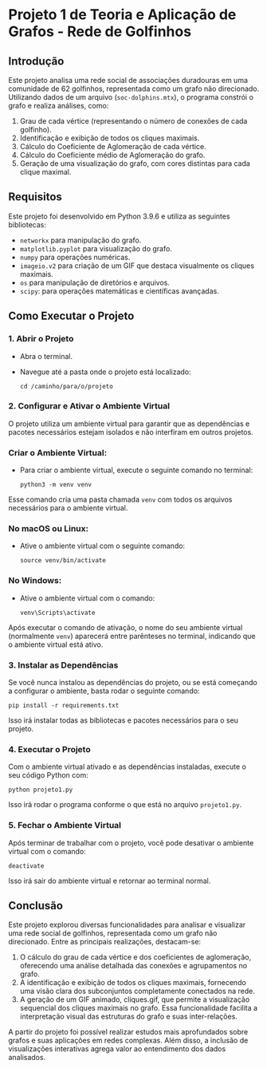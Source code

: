 # Projeto 1 de Teoria e Aplicação de Grafos - Rede de Golfinhos

## Introdução

Este projeto analisa uma rede social de associações duradouras em uma comunidade de 62 golfinhos, representada como um grafo não direcionado. Utilizando dados de um arquivo (`soc-dolphins.mtx`), o programa constrói o grafo e realiza análises, como:

1. Grau de cada vértice (representando o número de conexões de cada golfinho).
2. Identificação e exibição de todos os cliques maximais.
3. Cálculo do Coeficiente de Aglomeração de cada vértice.
4. Cálculo do Coeficiente médio de Aglomeração do grafo.
5. Geração de uma visualização do grafo, com cores distintas para cada clique maximal.

## Requisitos

Este projeto foi desenvolvido em Python 3.9.6 e utiliza as seguintes bibliotecas:

- `networkx` para manipulação do grafo.
- `matplotlib.pyplot` para visualização do grafo.
- `numpy` para operações numéricas.
- `imageio.v2` para criação de um GIF que destaca visualmente os cliques maximais.
- `os` para manipulação de diretórios e arquivos.
- `scipy`: para operações matemáticas e científicas avançadas.

## Como Executar o Projeto

### 1. **Abrir o Projeto**

- Abra o terminal.
- Navegue até a pasta onde o projeto está localizado:

    ```
    cd /caminho/para/o/projeto
    ```
  

### 2. Configurar e **Ativar o Ambiente Virtual**

O projeto utiliza um ambiente virtual para garantir que as dependências e pacotes necessários estejam isolados e não interfiram em outros projetos.

### Criar o Ambiente Virtual:

- Para criar o ambiente virtual, execute o seguinte comando no terminal:
    
    ```
    python3 -m venv venv
    ```
    
Esse comando cria uma pasta chamada `venv` com todos os arquivos necessários para o ambiente virtual.
    

### No macOS ou Linux:

- Ative o ambiente virtual com o seguinte comando:
    
    ```
    source venv/bin/activate
    ```
    

### No Windows:

- Ative o ambiente virtual com o comando:
    
    ```
    venv\Scripts\activate
    ```
    

Após executar o comando de ativação, o nome do seu ambiente virtual (normalmente `venv`) aparecerá entre parênteses no terminal, indicando que o ambiente virtual está ativo.

### 3. **Instalar as Dependências**

Se você nunca instalou as dependências do projeto, ou se está começando a configurar o ambiente, basta rodar o seguinte comando:

    pip install -r requirements.txt
    
Isso irá instalar todas as bibliotecas e pacotes necessários para o seu projeto.

### 4. **Executar o Projeto**

Com o ambiente virtual ativado e as dependências instaladas, execute o seu código Python com:

    python projeto1.py

Isso irá rodar o programa conforme o que está no arquivo `projeto1.py`.

### 5. **Fechar o Ambiente Virtual**

Após terminar de trabalhar com o projeto, você pode desativar o ambiente virtual com o comando:

    deactivate

Isso irá sair do ambiente virtual e retornar ao terminal normal.

## Conclusão

Este projeto explorou diversas funcionalidades para analisar e visualizar uma rede social de golfinhos, representada como um grafo não direcionado. Entre as principais realizações, destacam-se:
1. O cálculo do grau de cada vértice e dos coeficientes de aglomeração, oferecendo uma análise detalhada das conexões e agrupamentos no grafo.
2. A identificação e exibição de todos os cliques maximais, fornecendo uma visão clara dos subconjuntos completamente conectados na rede.
3. A geração de um GIF animado, cliques.gif, que permite a visualização sequencial dos cliques maximais no grafo. Essa funcionalidade facilita a interpretação visual das estruturas do grafo e suas inter-relações.

A partir do projeto foi possível realizar estudos mais aprofundados sobre grafos e suas aplicações em redes complexas. Além disso, a inclusão de visualizações interativas agrega valor ao entendimento dos dados analisados.
